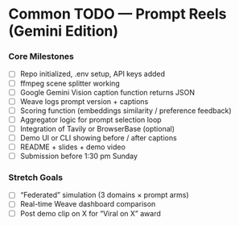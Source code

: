 # Common TODO — Prompt Reels (Gemini Edition)

### Core Milestones
- [ ] Repo initialized, .env setup, API keys added  
- [ ] ffmpeg scene splitter working  
- [ ] Google Gemini Vision caption function returns JSON  
- [ ] Weave logs prompt version + captions  
- [ ] Scoring function (embeddings similarity / preference feedback)  
- [ ] Aggregator logic for prompt selection loop  
- [ ] Integration of Tavily or BrowserBase (optional)  
- [ ] Demo UI or CLI showing before / after captions  
- [ ] README + slides + demo video  
- [ ] Submission before 1:30 pm Sunday

### Stretch Goals
- [ ] “Federated” simulation (3 domains × prompt arms)  
- [ ] Real-time Weave dashboard comparison  
- [ ] Post demo clip on X for “Viral on X” award
